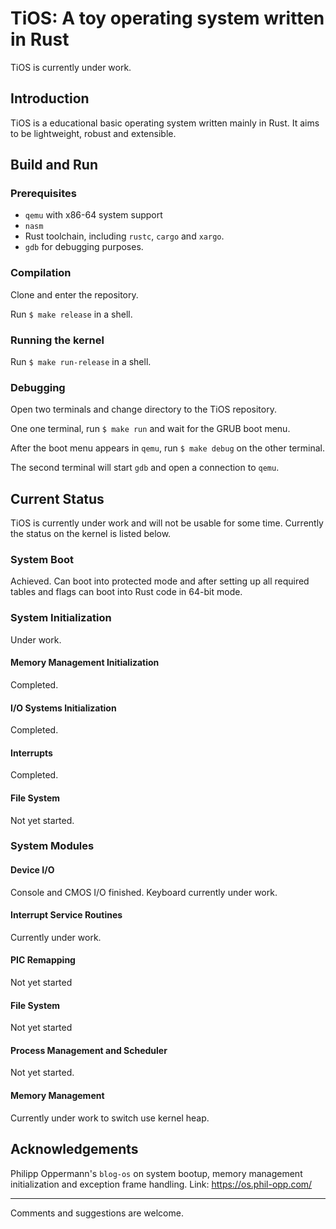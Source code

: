 # TiOS: A toy operating system written in Rust

TiOS is currently under work.

## Introduction

TiOS is a educational basic operating system written mainly in Rust. It aims to be lightweight, robust and extensible.

## Build and Run

### Prerequisites
- ```qemu``` with x86-64 system support
- ```nasm```
- Rust toolchain, including ```rustc```, ```cargo``` and ```xargo```.
- ```gdb``` for debugging purposes.

### Compilation

Clone and enter the repository.

Run ```$ make release``` in a shell.

### Running the kernel

Run ```$ make run-release``` in a shell.

### Debugging

Open two terminals and change directory to the TiOS repository.

One one terminal, run ```$ make run``` and wait for the GRUB boot menu.

After the boot menu appears in ```qemu```, run ```$ make debug``` on the other terminal.

The second terminal will start ```gdb``` and open a connection to ```qemu```.

## Current Status

TiOS is currently under work and will not be usable for some time. Currently the status on the kernel is listed below.

### System Boot

Achieved. Can boot into protected mode and after setting up all required tables and flags can boot into Rust code in 64-bit mode.

### System Initialization

Under work.

#### Memory Management Initialization

Completed.

#### I/O Systems Initialization

Completed.

#### Interrupts

Completed.

#### File System

Not yet started.

### System Modules

#### Device I/O

Console and CMOS I/O finished. Keyboard currently under work.

#### Interrupt Service Routines

Currently under work.

#### PIC Remapping

Not yet started

#### File System

Not yet started

#### Process Management and Scheduler

Not yet started.

#### Memory Management

Currently under work to switch use kernel heap.


## Acknowledgements

Philipp Oppermann's ```blog-os``` on system bootup, memory management initialization and exception frame handling. Link: https://os.phil-opp.com/





-----------------------------------------------------------------------
Comments and suggestions are welcome.
